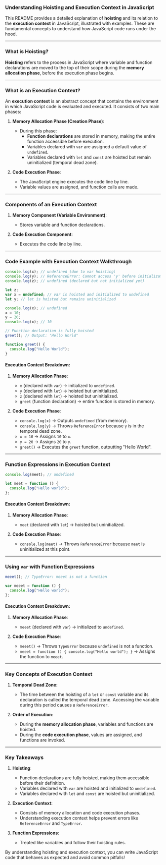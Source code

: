 ### Understanding Hoisting and Execution Context in JavaScript

This README provides a detailed explanation of **hoisting** and its relation to the **execution context** in JavaScript, illustrated with examples. These are fundamental concepts to understand how JavaScript code runs under the hood.

---

### What is Hoisting?

**Hoisting** refers to the process in JavaScript where variable and function declarations are moved to the top of their scope during the **memory allocation phase**, before the execution phase begins. 

---

### What is an Execution Context?

An **execution context** is an abstract concept that contains the environment in which JavaScript code is evaluated and executed. It consists of two main phases:

1. **Memory Allocation Phase (Creation Phase)**:
   - During this phase:
     - **Function declarations** are stored in memory, making the entire function accessible before execution.
     - Variables declared with `var` are assigned a default value of `undefined`.
     - Variables declared with `let` and `const` are hoisted but remain uninitialized (temporal dead zone).

2. **Code Execution Phase**:
   - The JavaScript engine executes the code line by line.
   - Variable values are assigned, and function calls are made.

---

### Components of an Execution Context

1. **Memory Component (Variable Environment)**:
   - Stores variable and function declarations.

2. **Code Execution Component**:
   - Executes the code line by line.

---

### Code Example with Execution Context Walkthrough

```javascript
console.log(x); // undefined (due to var hoisting)
console.log(y); // ReferenceError: Cannot access 'y' before initialization
console.log(z); // undefined (declared but not initialized yet)

let z;
var x = undefined; // var is hoisted and initialized to undefined
let y; // let is hoisted but remains uninitialized

console.log(x); // undefined
x = 10;
y = 20;
console.log(x); // 10

// Function declaration is fully hoisted
greet(); // Output: "Hello World"

function greet() {
  console.log("Hello World");
}
```

#### Execution Context Breakdown:

1. **Memory Allocation Phase**:
   - `x` (declared with `var`) → initialized to `undefined`.
   - `y` (declared with `let`) → hoisted but uninitialized.
   - `z` (declared with `let`) → hoisted but uninitialized.
   - `greet` (function declaration) → entire function is stored in memory.

2. **Code Execution Phase**:
   - `console.log(x)` → Outputs `undefined` (from memory).
   - `console.log(y)` → Throws `ReferenceError` because `y` is in the temporal dead zone.
   - `x = 10` → Assigns `10` to `x`.
   - `y = 20` → Assigns `20` to `y`.
   - `greet()` → Executes the `greet` function, outputting "Hello World".

---

### Function Expressions in Execution Context

```javascript
console.log(meet); // undefined

let meet = function () {
  console.log("Hello world");
};
```

#### Execution Context Breakdown:

1. **Memory Allocation Phase**:
   - `meet` (declared with `let`) → hoisted but uninitialized.

2. **Code Execution Phase**:
   - `console.log(meet)` → Throws `ReferenceError` because `meet` is uninitialized at this point.

---

### Using `var` with Function Expressions

```javascript
meeet(); // TypeError: meeet is not a function

var meeet = function () {
  console.log("Hello world");
};
```

#### Execution Context Breakdown:

1. **Memory Allocation Phase**:
   - `meeet` (declared with `var`) → initialized to `undefined`.

2. **Code Execution Phase**:
   - `meeet()` → Throws `TypeError` because `undefined` is not a function.
   - `meeet = function () { console.log("Hello world"); }` → Assigns the function to `meeet`.

---

### Key Concepts of Execution Context

1. **Temporal Dead Zone**:
   - The time between the hoisting of a `let` or `const` variable and its declaration is called the temporal dead zone. Accessing the variable during this period causes a `ReferenceError`.

2. **Order of Execution**:
   - During the **memory allocation phase**, variables and functions are hoisted.
   - During the **code execution phase**, values are assigned, and functions are invoked.

---

### Key Takeaways

1. **Hoisting**:
   - Function declarations are fully hoisted, making them accessible before their definition.
   - Variables declared with `var` are hoisted and initialized to `undefined`.
   - Variables declared with `let` and `const` are hoisted but uninitialized.

2. **Execution Context**:
   - Consists of memory allocation and code execution phases.
   - Understanding execution context helps prevent errors like `ReferenceError` and `TypeError`.

3. **Function Expressions**:
   - Treated like variables and follow their hoisting rules.

By understanding hoisting and execution context, you can write JavaScript code that behaves as expected and avoid common pitfalls!